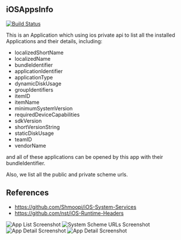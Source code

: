 iOSAppsInfo
---------
[![Build Status](https://travis-ci.org/wujianguo/iOSAppsInfo.svg)](https://travis-ci.org/wujianguo/iOSAppsInfo)

This is an Application which using ios private api to list all the installed Applications and their details, including:
* localizedShortName
* localizedName
* bundleIdentifier
* applicationIdentifier
* applicationType
* dynamicDiskUsage
* groupIdentifiers
* itemID
* itemName
* minimumSystemVersion
* requiredDeviceCapabilities
* sdkVersion
* shortVersionString
* staticDiskUsage
* teamID
* vendorName

and all of these applications can be opened by this app with their bundleIdentifier.

Also, we list all the public and private scheme urls.

References
---------
* <https://github.com/Shmoopi/iOS-System-Services>
* <https://github.com/nst/iOS-Runtime-Headers>

![App List Screenshot](SampleImages/1.PNG "App List")
![System Scheme URLs Screenshot](SampleImages/2.PNG "System Scheme URLs")
![App Detail Screenshot](SampleImages/3.PNG "App Detail")
![App Detail Screenshot](SampleImages/4.PNG "App Detail")
